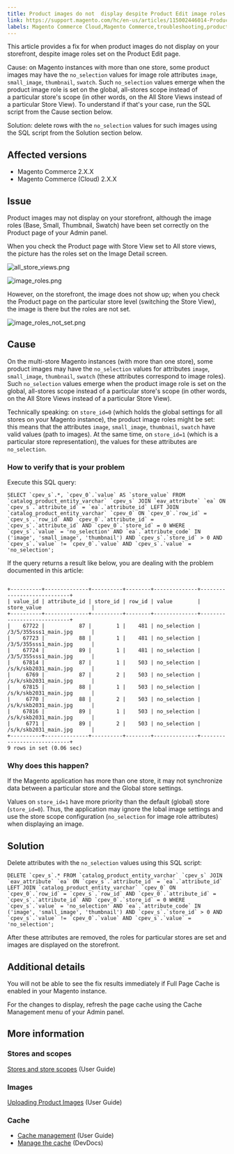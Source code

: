 ```yaml
---
title: Product images do not  display despite Product Edit image roles 
link: https://support.magento.com/hc/en-us/articles/115002446014-Product-images-do-not-display-despite-Product-Edit-image-roles-
labels: Magento Commerce Cloud,Magento Commerce,troubleshooting,product image
---
```


<p>This article provides a fix for when product images do not display on your storefront, despite image roles set on the Product Edit page.</p>
<p>Cause: on Magento instances with more than one store, some product images may have the <code>no_selection</code> values for image role attributes <code>image</code>, <code>small_image</code>, <code>thumbnail</code>, <code>swatch</code>. Such <code>no_selection</code> values emerge when the product image role is set on the global, all-stores scope instead of a particular store's scope (in other words, on the All Store Views instead of a particular Store View). To understand if that's your case, run the SQL script from the Cause section below.</p>
<p>Solution: delete rows with the <code>no_selection</code> values for such images using the SQL script from the Solution section below.</p>
<h2>Affected versions</h2>
<ul>
<li>Magento Commerce 2.X.X</li>
<li>Magento Commerce (Cloud) 2.X.X</li>
</ul>
<h2>Issue</h2>
<p>Product images may not display on your storefront, although the image roles (Base, Small, Thumbnail, Swatch) have been set correctly on the Product page of your Admin panel.</p>
<p>When you check the Product page with Store View set to All store views, the picture has the roles set on the Image Detail screen.</p>
<p><img alt="all_store_views.png" src="https://support.magento.com/hc/article_attachments/115003627194/all_store_views.png"/></p>
<p><img alt="image_roles.png" src="https://support.magento.com/hc/article_attachments/115003602673/image_roles.png"/></p>
<p>However, on the storefront, the image does not show up; when you check the Product page on the particular store level (switching the Store View), the image is there but the roles are not set.</p>
<p><img alt="image_roles_not_set.png" src="https://support.magento.com/hc/article_attachments/115003627514/image_roles_not_set.png"/></p>
<h2>Cause</h2>
<p>On the multi-store Magento instances (with more than one store), some product images may have the <code>no_selection</code> values for attributes <code>image</code>, <code>small_image</code>, <code>thumbnail</code>, <code>swatch</code> (these attributes correspond to image roles). Such <code>no_selection</code> values emerge when the product image role is set on the global, all-stores scope instead of a particular store's scope (in other words, on the All Store Views instead of a particular Store View).</p>
<p>Technically speaking: on <code>store_id=0</code> (which holds the global settings for all stores on your Magento instance), the product image roles might be set: this means that the attributes <code>image</code>, <code>small_image</code>, <code>thumbnail</code>, <code>swatch</code> have valid values (path to images). At the same time, on <code>store_id=1</code> (which is a particular store representation), the values for these attributes are <code>no_selection</code>.</p>
<h3>How to verify that is your problem</h3>
<p>Execute this SQL query: </p>
<pre><code class="language-sql">SELECT `cpev_s`.*, `cpev_0`.`value` AS `store_value` FROM `catalog_product_entity_varchar` `cpev_s` JOIN `eav_attribute` `ea` ON `cpev_s`.`attribute_id` = `ea`.`attribute_id` LEFT JOIN `catalog_product_entity_varchar` `cpev_0` ON `cpev_0`.`row_id` = `cpev_s`.`row_id` AND `cpev_0`.`attribute_id` = `cpev_s`.`attribute_id` AND `cpev_0`.`store_id` = 0 WHERE `cpev_s`.`value` = 'no_selection' AND `ea`.`attribute_code` IN ('image', 'small_image', 'thumbnail') AND `cpev_s`.`store_id` &gt; 0 AND `cpev_s`.`value` != `cpev_0`.`value` AND `cpev_s`.`value` = 'no_selection';</code></pre>
<p>If the query returns a result like below, you are dealing with the problem documented in this article:</p>
<pre><code class="language-sql">
+----------+--------------+----------+--------+--------------+----------------------------+
| value_id | attribute_id | store_id | row_id | value        | store_value                |
+----------+--------------+----------+--------+--------------+----------------------------+
|    67722 |           87 |        1 |    481 | no_selection | /3/5/355sss1_main.jpg      |
|    67723 |           88 |        1 |    481 | no_selection | /3/5/355sss1_main.jpg      |
|    67724 |           89 |        1 |    481 | no_selection | /3/5/355sss1_main.jpg      |
|    67814 |           87 |        1 |    503 | no_selection | /s/k/skb2031_main.jpg      |
|     6769 |           87 |        2 |    503 | no_selection | /s/k/skb2031_main.jpg      |
|    67815 |           88 |        1 |    503 | no_selection | /s/k/skb2031_main.jpg      |
|     6770 |           88 |        2 |    503 | no_selection | /s/k/skb2031_main.jpg      |
|    67816 |           89 |        1 |    503 | no_selection | /s/k/skb2031_main.jpg      |
|     6771 |           89 |        2 |    503 | no_selection | /s/k/skb2031_main.jpg      |
+----------+--------------+----------+--------+--------------+----------------------------+
9 rows in set (0.06 sec)
</code></pre>
<h3>Why does this happen?</h3>
<p>If the Magento application has more than one store, it may not synchronize data between a particular store and the Global store settings. </p>
<p>Values on <code>store_id=1</code> have more priority than the default (global) store (<code>store_id=0</code>). Thus, the application may ignore the lobal image settings and use the store scope configuration (<code>no_selection</code> for image role attributes) when displaying an image.</p>
<h2>Solution</h2>
<p>Delete attributes with the <code>no_selection</code> values using this SQL script:</p>
<pre><code class="language-clike">DELETE `cpev_s`.* FROM `catalog_product_entity_varchar` `cpev_s` JOIN `eav_attribute` `ea` ON `cpev_s`.`attribute_id` = `ea`.`attribute_id` LEFT JOIN `catalog_product_entity_varchar` `cpev_0` ON `cpev_0`.`row_id` = `cpev_s`.`row_id` AND `cpev_0`.`attribute_id` = `cpev_s`.`attribute_id` AND `cpev_0`.`store_id` = 0 WHERE `cpev_s`.`value` = 'no_selection' AND `ea`.`attribute_code` IN ('image', 'small_image', 'thumbnail') AND `cpev_s`.`store_id` &gt; 0 AND `cpev_s`.`value` != `cpev_0`.`value` AND `cpev_s`.`value` = 'no_selection';</code></pre>
<p>After these attributes are removed, the roles for particular stores are set and images are displayed on the storefront.</p>
<h2>Additional details</h2>
<p>You will not be able to see the fix results immediately if Full Page Cache is enabled in your Magento instance.</p>
<p>For the changes to display, refresh the page cache using the Cache Management menu of your Admin panel.</p>
<h2>More information</h2>
<h3>Stores and scopes</h3>
<p><a href="http://docs.magento.com/m2/ee/user_guide/stores/stores-all-stores.html">Stores and store scopes</a> (User Guide)</p>
<h3>Images</h3>
<p><a href="http://docs.magento.com/m2/ee/user_guide/catalog/product-image-upload.html">Uploading Product Images</a> (User Guide)</p>
<h3>Cache</h3>
<ul>
<li>
<a href="http://docs.magento.com/m2/ee/user_guide/system/cache-management.html">Cache management</a> (User Guide)</li>
<li>
<a href="http://devdocs.magento.com/guides/v2.2/config-guide/cli/config-cli-subcommands-cache.html">Manage the cache</a> (DevDocs)</li>
</ul>